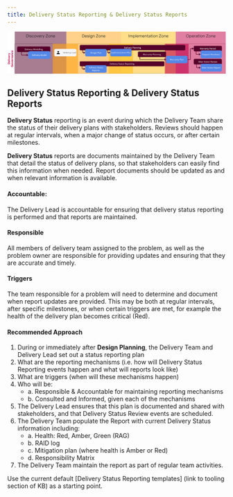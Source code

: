 ```yaml
---
title: Delivery Status Reporting & Delivery Status Reports
---
```


![Delivery Status Reporting & Delivery Status Reports](../delivery-governance.png)

## Delivery Status Reporting & Delivery Status Reports

**Delivery Status** reporting is an event during which the Delivery Team share the status of their delivery plans with stakeholders. Reviews should happen at regular intervals, when a major change of status occurs, or after certain milestones.

**Delivery Status** reports are documents maintained by the Delivery Team that detail the status of delivery plans, so that stakeholders can easily find this information when needed. Report documents should be updated as and when relevant information is available.



#### Accountable: 
The Delivery Lead is accountable for ensuring that delivery status reporting is performed and that reports are maintained.

#### Responsible 
All members of delivery team assigned to the problem, as well as the problem owner are responsible for providing updates and ensuring that they are accurate and timely.

#### Triggers
The team responsible for a problem will need to determine and document when report updates are provided. This may be both at regular intervals, after specific milestones, or when certain triggers are met, for example the health of the delivery plan becomes critical (Red).

#### Recommended Approach

1. During or immediately after __Design Planning__, the Delivery Team and Delivery Lead set out a status reporting plan
2. What are the reporting mechanisms (i.e. how will Delivery Status Reporting events happen and what will reports look like)
3. What are triggers (when will these mechanisms happen)
4. Who will be:
    - a. Responsible & Accountable for maintaining reporting mechanisms
    - b. Consulted and Informed, given each of the mechanisms
5. The Delivery Lead ensures that this plan is documented and shared with stakeholders, and that Delivery Status Review events are scheduled.
6. The Delivery Team populate the Report with current Delivery Status information including:
    - a. Health: Red, Amber, Green (RAG)
    - b. RAID log
    - c. Mitigation plan (where health is Amber or Red)
    - d. Responsibility Matrix
7. The Delivery Team maintain the report as part of regular team activities.

Use the current default [Delivery Status Reporting templates] (link to tooling section of KB) as a starting point.
